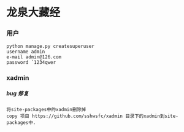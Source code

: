 
# 龙泉大藏经

### 用户
```
python manage.py createsuperuser
username admin
e-mail admin@126.com
password `1234qwer
```

### xadmin
##### bug 修复
```
将site-packages中的xadmin删除掉
copy 项目 https://github.com/sshwsfc/xadmin 目录下的xadmin到site-packages中.
```
